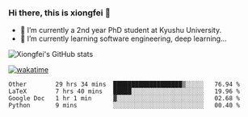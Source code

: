 ### Hi there, this is xiongfei 👋


- 🔭 I’m currently a 2nd year PhD student at Kyushu University.
- 🌱 I’m currently learning software engineering, deep learning...

<!--
**Toma62299781/Toma62299781** is a ✨ _special_ ✨ repository because its `README.md` (this file) appears on your GitHub profile.
Here are some ideas to get you started:
-->

![Xiongfei's GitHub stats](https://github-readme-stats.vercel.app/api?username=Toma62299781)


[![wakatime](https://wakatime.com/badge/user/9e8d5516-d162-43e7-9563-87295d455a71.svg)](https://wakatime.com/@9e8d5516-d162-43e7-9563-87295d455a71)

<!--START_SECTION:waka-->
```text
Other        29 hrs 34 mins  ███████████████████▒░░░░░   76.94 % 
LaTeX        7 hrs 40 mins   █████░░░░░░░░░░░░░░░░░░░░   19.96 % 
Google Doc   1 hr 1 min      ▓░░░░░░░░░░░░░░░░░░░░░░░░   02.68 % 
Python       9 mins          ░░░░░░░░░░░░░░░░░░░░░░░░░   00.40 % 
```
<!--END_SECTION:waka-->

